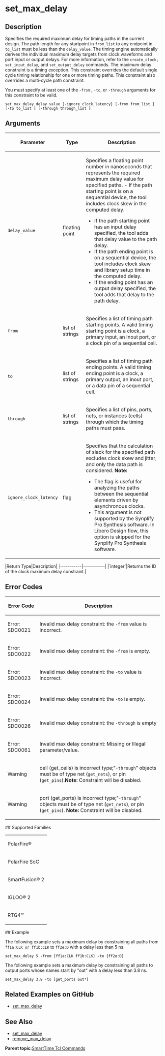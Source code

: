 # set\_max\_delay

## Description

Specifies the required maximum delay for timing paths in the current design. The path length for any startpoint in `from_list` to any endpoint in `to_list` must be less than the `delay_value`. The timing engine automatically derives the individual maximum delay targets from clock waveforms and port input or output delays. For more information, refer to the `create_clock, set_input_delay`, and `set_output_delay` commands. The maximum delay constraint is a timing exception. This constraint overrides the default single cycle timing relationship for one or more timing paths. This constraint also overrides a multi-cycle path constraint.

You must specify at least one of the `-from` , `-to`, or `-through` arguments for this constraint to be valid.

```
set_max_delay delay_value [-ignore_clock_latency] [-from from_list ] [-to to_list ] [-through through_list ]
```

## Arguments

<table id="GUID-92062BB6-2576-4CE3-8337-71108E750E26"><thead><tr><th>

Parameter

</th><th>

Type

</th><th>

Description

</th></tr></thead><tbody><tr><td>

`delay_value`

</td><td>

floating point

</td><td>

Specifies a floating point number in nanoseconds that represents the required maximum delay value for specified paths. -   If the path starting point is on a sequential device, the tool includes clock skew in the computed delay.
-   If the path starting point has an input delay specified, the tool adds that delay value to the path delay.
-   If the path ending point is on a sequential device, the tool includes clock skew and library setup time in the computed delay.
-   If the ending point has an output delay specified, the tool adds that delay to the path delay.

</td></tr><tr><td>

`from`

</td><td>

list of strings

</td><td>

Specifies a list of timing path starting points. A valid timing starting point is a clock, a primary input, an inout port, or a clock pin of a sequential cell.

</td></tr><tr><td>

`to`

</td><td>

list of strings

</td><td>

Specifies a list of timing path ending points. A valid timing ending point is a clock, a primary output, an inout port, or a data pin of a sequential cell.

</td></tr><tr><td>

`through`

</td><td>

list of strings

</td><td>

Specifies a list of pins, ports, nets, or instances \(cells\) through which the timing paths must pass.

</td></tr><tr><td>

`ignore_clock_latency`

</td><td>

flag

</td><td>

Specifies that the calculation of slack for the specified path excludes clock skew and jitter, and only the data path is considered. **Note:**

-   The flag is useful for analyzing the paths between the sequential elements driven by asynchronous clocks.
-   This argument is not supported by the Synplify Pro Synthesis software. In Libero Design flow, this option is skipped for the Synplify Pro Synthesis software.

</td></tr></tbody>
</table>|Return Type|Description|
|-----------|-----------|
|`integer`|Returns the ID of the clock maximum delay constraint.|

## Error Codes

<table id="GUID-F67BBE10-4DAE-4E80-A360-405D69C54169"><thead><tr><th>

Error Code

</th><th>

Description

</th></tr></thead><tbody><tr><td>

Error: SDC0021

</td><td>

Invalid max delay constraint: the `-from` value is incorrect.

</td></tr><tr><td>

Error: SDC0022

</td><td>

Invalid max delay constraint: the `-from` is empty.

</td></tr><tr><td>

Error: SDC0023

</td><td>

Invalid max delay constraint: the `-to` value is incorrect.

</td></tr><tr><td>

Error: SDC0024

</td><td>

Invalid max delay constraint: the `-to` is empty.

</td></tr><tr><td>

Error: SDC0026

</td><td>

Invalid max delay constraint: the `-through` is empty

</td></tr><tr><td>

Error: SDC0061

</td><td>

Invalid max delay constraint: Missing or Illegal parameter/value.

</td></tr><tr><td>

Warning

</td><td>

cell \(get\_cells\) is incorrect type;"`-through`" objects must be of type net \(`get_nets`\), or pin \(`get_pins`\).**Note:** Constraint will be disabled.

</td></tr><tr><td>

Warning

</td><td>

port \(get\_ports\) is incorrect type;"`-through`" objects must be of type net \(`get_nets`\), or pin \(`get_pins`\). **Note:** Constraint will be disabled.

</td></tr></tbody>
</table>## Supported Families

<table id="GUID-56F9E300-6CAB-48D0-9D92-B4EC8F62D904"><tbody><tr><td>

PolarFire®

</td></tr><tr><td>

PolarFire SoC

</td></tr><tr><td>

SmartFusion® 2

</td></tr><tr><td>

IGLOO® 2

</td></tr><tr><td>

RTG4™

</td></tr></tbody>
</table>## Example

The following example sets a maximum delay by constraining all paths from `ff1a:CLK or ff1b:CLK` to `ff2e:D` with a delay less than 5 ns.

```
set_max_delay 5 -from {ff1a:CLK ff1b:CLK} -to {ff2e:D}
```

The following example sets a maximum delay by constraining all paths to output ports whose names start by "out" with a delay less than 3.8 ns.

```
set_max_delay 3.8 -to [get_ports out*]
```

## Related Examples on GitHub

-   [set\_max\_delay](https://github.com/MicrochipTech/Libero-SoC-Design-Suite-Tcl-Examples/tree/basic_tcl_examples/SmartTime/set_max_delay)

## See Also

-   [set\_max\_delay](GUID-CDCFAAE7-BB67-4F0A-9E54-88F759325E05.md#)
-   [remove\_max\_delay](GUID-62B77CC4-A75C-45D1-A1F2-9F86D4B1A013.md)

**Parent topic:**[SmartTime Tcl Commands](GUID-96623DD0-9D90-4AFA-90C3-B2BAEEE15670.md)

